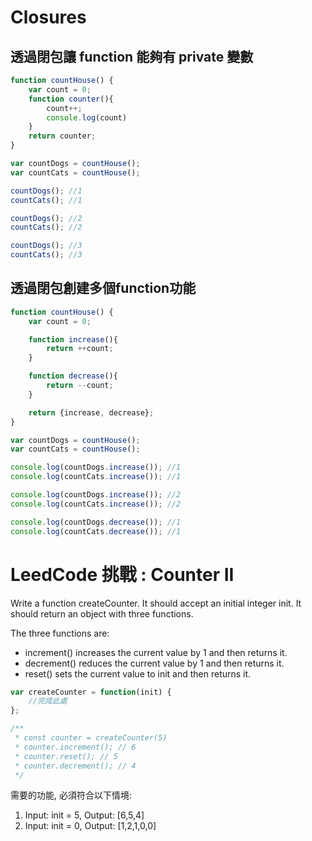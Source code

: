 # Closures

## 透過閉包讓 function 能夠有 private 變數

```javascript
function countHouse() {
    var count = 0;
    function counter(){
        count++;
        console.log(count)
    }
    return counter;
}

var countDogs = countHouse();
var countCats = countHouse();

countDogs(); //1
countCats(); //1

countDogs(); //2
countCats(); //2

countDogs(); //3
countCats(); //3
```

## 透過閉包創建多個function功能

```javascript
function countHouse() {
    var count = 0;

    function increase(){
        return ++count;
    }

    function decrease(){
        return --count;
    }

    return {increase, decrease};
}

var countDogs = countHouse();
var countCats = countHouse();

console.log(countDogs.increase()); //1
console.log(countCats.increase()); //1

console.log(countDogs.increase()); //2
console.log(countCats.increase()); //2

console.log(countDogs.decrease()); //1
console.log(countCats.decrease()); //1
```

# LeedCode 挑戰 : Counter II

Write a function createCounter. It should accept an initial integer init. It should return an object with three functions.<br>

The three functions are:<br>

- increment() increases the current value by 1 and then returns it.
- decrement() reduces the current value by 1 and then returns it.
- reset() sets the current value to init and then returns it.

```javascript
var createCounter = function(init) {
    //完成此處
};

/**
 * const counter = createCounter(5)
 * counter.increment(); // 6
 * counter.reset(); // 5
 * counter.decrement(); // 4
 */
```

需要的功能, 必須符合以下情境: 

1. Input: init = 5, Output: [6,5,4]
2. Input: init = 0, Output: [1,2,1,0,0]